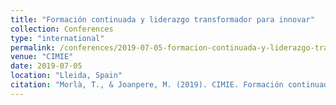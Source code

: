 ```yaml
---
title: "Formación continuada y liderazgo transformador para innovar"
collection: Conferences
type: "international"
permalink: /conferences/2019-07-05-formacion-continuada-y-liderazgo-transformador-para-innovar
venue: "CIMIE"
date: 2019-07-05
location: "Lleida, Spain"
citation: "Morlà, T., & Joanpere, M. (2019). CIMIE. Formación continuada y liderazgo transformador para innovar (4-5 juliol, Lleida)"
---
```

